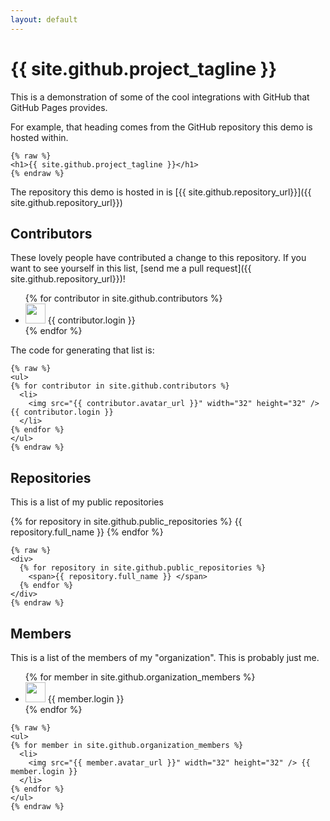 ```yaml
---
layout: default
---
```


# {{ site.github.project_tagline }}

This is a demonstration of some of the cool integrations with GitHub that
GitHub Pages provides.

For example, that heading comes from the GitHub repository this demo is
hosted within.

```
{% raw %}
<h1>{{ site.github.project_tagline }}</h1>
{% endraw %}
```

The repository this demo is hosted in is [{{ site.github.repository_url}}]({{ site.github.repository_url}})

## Contributors

These lovely people have contributed a change to this repository. If you want to see yourself in this list, [send me a pull request]({{ site.github.repository_url}})!

<ul>
{% for contributor in site.github.contributors %}
  <li>
    <img src="{{ contributor.avatar_url }}" width="32" height="32" /> {{ contributor.login }}
  </li>
{% endfor %}
</ul>

The code for generating that list is:

```
{% raw %}
<ul>
{% for contributor in site.github.contributors %}
  <li>
    <img src="{{ contributor.avatar_url }}" width="32" height="32" /> {{ contributor.login }}
  </li>
{% endfor %}
</ul>
{% endraw %}
```

## Repositories

This is a list of my public repositories

<div>
  {% for repository in site.github.public_repositories %}
    <span>{{ repository.full_name }} </span>
  {% endfor %}
</div>

```
{% raw %}
<div>
  {% for repository in site.github.public_repositories %}
    <span>{{ repository.full_name }} </span>
  {% endfor %}
</div>
{% endraw %}
```

## Members

This is a list of the members of my "organization". This is probably just me.

<ul>
{% for member in site.github.organization_members %}
  <li>
    <img src="{{ member.avatar_url }}" width="32" height="32" /> {{ member.login }}
  </li>
{% endfor %}
</ul>

```
{% raw %}
<ul>
{% for member in site.github.organization_members %}
  <li>
    <img src="{{ member.avatar_url }}" width="32" height="32" /> {{ member.login }}
  </li>
{% endfor %}
</ul>
{% endraw %}
```